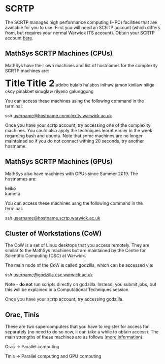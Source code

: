 # SCRTP
The SCRTP manages high performance computing (HPC) facilities that are available for you to use.  First you will need an SCRTP account (which differs from, but requires your normal Warwick ITS account).  Obtain your SCRTP account [here](https://warwick.ac.uk/research/rtp/sc/desktop/gettingstarted).

## MathSys SCRTP Machines (CPUs)
MathSys have their own machines and list of hostnames for the complexity SCRTP machines are:

<tr>
   <td><b style="font-size:30px">Title</b></td>
   <td><b style="font-size:30px">Title 2</b></td>
</tr>
<tr>
   <td>adobo  
   bulalo  
   halabos  
   inihaw  
   jamon  
   kinilaw </td>
   <td>niliga  
   okoy  
   pinakbet  
   sinuglaw  
   rilyeno  
   galunggong</td>
</tr>
</table>

You can access these machines using the following command in the terminal:

ssh username@hostname.complexity.warwick.ac.uk

Once you have your scrtp account, try accessing one of the complexity machines. You could also apply the techniques learnt earlier in the week regarding bash and ubuntu. Note that some machines are no longer maintained so if you do not connect withing 20 seconds, try another hostname.

## MathSys SCRTP Machines (GPUs)
MathSys also have machines with GPUs since Summer 2019. The hostnames are:

keiko  
kumeta

You can access these machines usng the following command in the terminal:

ssh username@hostname.scrtp.warwick.ac.uk

## Cluster of Workstations (CoW)
The CoW is a set of Linux desktops that you access remotely. They are similar to the MathSys machines but are maintained by the Centre for Scientific Computing (CSC) at Warwick.

The main node of the CoW is called godzilla, which can be accessed via:

ssh username@godzilla.csc.warwick.ac.uk

Note - **do not** run scripts directly on godzilla. Instead, you submit jobs, but this will be explained in a Computational Techniques session.

Once you have your scrtp account, try accessing godzilla.

## Orac, Tinis

These are two supercomputers that you have to register for access for separately (no need to do so now, it can take a while to obtain access).  The main strengths of these machines are as follows ([more information](https://warwick.ac.uk/research/rtp/sc/hpc/)):

Orac -> Parallel computing

Tinis -> Parallel computing and GPU computing
